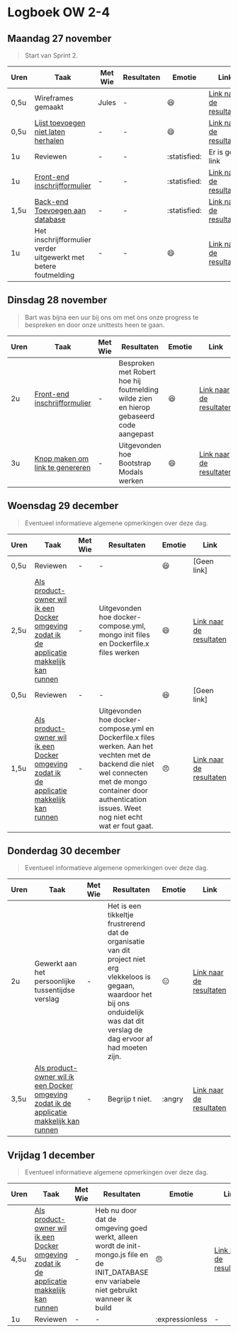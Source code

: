 # Logboek OW 2-4

## Maandag 27 november

>  Start van Sprint 2.

| Uren | Taak | Met Wie | Resultaten | Emotie | Link |
|---|---|---|---|---|---|
| 0,5u | Wireframes gemaakt | Jules | - | :satisfied: | [Link naar de resultaten](https://www.figma.com/file/c7pgWewD00NcuqAtuVBeqH/Xtend?type=design&node-id=0-1&mode=design&t=9E2jbNsMaSboL0TD-0) |
| 0,5u | [Lijst toevoegen niet laten herhalen](https://github.com/HANICA-DWA/project-sep23-nyala/issues/89) | - | - | :smile: | [Link naar de resultaten](https://github.com/HANICA-DWA/project-sep23-nyala/commit/4e06867e786c514ca5c4fdce3455754a27a2de30) |
| 1u | Reviewen | - | - | :statisfied: | Er is geen link |
| 1u | [Front-end inschrijfformulier](https://github.com/HANICA-DWA/project-sep23-nyala/issues/31) | - | - | :statisfied: | [Link naar de resultaten](https://github.com/HANICA-DWA/project-sep23-nyala/commit/b81731f9c7c3cf696475e30783ec5e8615b3bb75) |
| 1,5u | [Back-end Toevoegen aan database](https://github.com/HANICA-DWA/project-sep23-nyala/issues/30) | - | - | :statisfied: | [Link naar de resultaten](https://github.com/HANICA-DWA/project-sep23-nyala/commit/a6c4867031bc4d16864f8b0cfea46820b9d34670) |
| 1u | Het inschrijfformulier verder uitgewerkt met betere foutmelding | - | - | :smile: | [Link naar de resultaten](https://github.com/HANICA-DWA/project-sep23-nyala/commit/bcce23b6607a5cd8a2eda130c2a6bfc5dba2f505) |


## Dinsdag 28 november

> Bart was bijna een uur bij ons om met ons onze progress te bespreken en door onze unittests heen te gaan.

| Uren | Taak | Met Wie | Resultaten | Emotie | Link |
|---|---|---|---|---|---|
| 2u | [Front-end inschrijfformulier](https://github.com/HANICA-DWA/project-sep23-nyala/issues/31) | - | Besproken met Robert hoe hij foutmelding wilde zien en hierop gebaseerd code aangepast | :satisfied: | [Link naar de resultaten](https://github.com/HANICA-DWA/project-sep23-nyala/commit/2c466c61cd45bcc2ce7df810767f6a7e80d1b6ac) |
| 3u | [Knop maken om link te genereren](https://github.com/HANICA-DWA/project-sep23-nyala/issues/102) | - | Uitgevonden hoe Bootstrap Modals werken | :smile: | [Link naar de resultaten](https://github.com/HANICA-DWA/project-sep23-nyala/commit/818e0d70b10b2ca73a3421c90af6d4dea75b10f7) |

## Woensdag 29 december

> Eventueel informatieve algemene opmerkingen over deze dag.

| Uren | Taak | Met Wie | Resultaten | Emotie | Link |
|---|---|---|---|---|---|
| 0,5u | Reviewen | - | - | :satisfied: | [Geen link] |
| 2,5u | [Als product-owner wil ik een Docker omgeving zodat ik de applicatie makkelijk kan runnen](https://github.com/HANICA-DWA/project-sep23-nyala/issues/113) | - | Uitgevonden hoe docker-compose.yml, mongo init files en Dockerfile.x files werken | :smile: | [Link naar de resultaten](https://github.com/HANICA-DWA/project-sep23-nyala/commit/548efa1809e86151a5242007c1e415e46ced0b86) |
| 0,5u | Reviewen | - | - | :satisfied: | [Geen link] |
| 1,5u | [Als product-owner wil ik een Docker omgeving zodat ik de applicatie makkelijk kan runnen](https://github.com/HANICA-DWA/project-sep23-nyala/issues/113) | - | Uitgevonden hoe docker-compose.yml en Dockerfile.x files werken. Aan het vechten met de backend die niet wel connecten met de mongo container door authentication issues. Weet nog niet echt wat er fout gaat. | :angry: | [Link naar de resultaten](https://github.com/HANICA-DWA/project-sep23-nyala/commit/acc6737b3aeb4a94714a17333d643f7b22eabbb1) |

## Donderdag 30 december

> Eventueel informatieve algemene opmerkingen over deze dag.

| Uren | Taak | Met Wie | Resultaten | Emotie | Link |
|---|---|---|---|---|---|
| 2u | Gewerkt aan het persoonlijke tussentijdse verslag | - | Het is een tikkeltje frustrerend dat de organisatie van dit project niet erg vlekkeloos is gegaan, waardoor het bij ons onduidelijk was dat dit verslag de dag ervoor af had moeten zijn. | :expressionless: | [Link naar de resultaten](https://github.com/HANICA-DWA/project-sep23-nyala/commit/c19d5a727a7c3cd1d82bfd99ec5c314ff93abb9a) |
| 3,5u | [Als product-owner wil ik een Docker omgeving zodat ik de applicatie makkelijk kan runnen](https://github.com/HANICA-DWA/project-sep23-nyala/issues/113) | - | Begrijp t niet. | :angry | [Link naar de resultaten](https://github.com/HANICA-DWA/project-sep23-nyala/commit/3bf6cb6d05d88b599005801aa2beba3e610b6417) |



## Vrijdag 1 december

> Eventueel informatieve algemene opmerkingen over deze dag.

| Uren | Taak | Met Wie | Resultaten | Emotie | Link |
|---|---|---|---|---|---|
| 4,5u | [Als product-owner wil ik een Docker omgeving zodat ik de applicatie makkelijk kan runnen](https://github.com/HANICA-DWA/project-sep23-nyala/issues/113) | - | Heb nu door dat de omgeving goed werkt, alleen wordt de init-mongo.js file en de INIT_DATABASE env variabele niet gebruikt wanneer ik build | :angry: | [Link naar de resultaten](https://github.com/HANICA-DWA/project-sep23-nyala/commit/b357310899b23b2136aeb3759ba0fcca5fa97bb0) |
| 1u | Reviewen | - | - | :expressionless | - |
